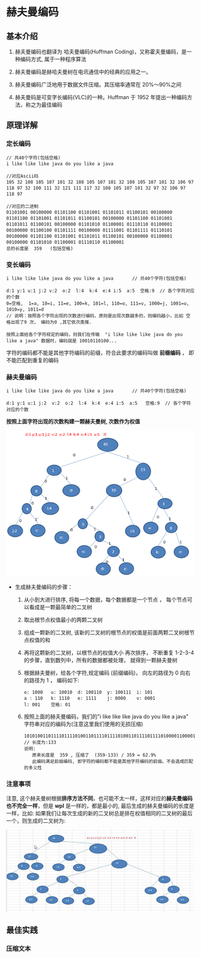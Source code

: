 # 赫夫曼编码

## 基本介绍

1.  赫夫曼编码也翻译为  哈夫曼编码(Huffman Coding)，又称霍夫曼编码，是一种编码方式, 属于一种程序算法

2.  赫夫曼编码是赫哈夫曼树在电讯通信中的经典的应用之一。

3.  赫夫曼编码广泛地用于数据文件压缩。其压缩率通常在 20%～90%之间

4. 赫夫曼码是可变字长编码(VLC)的一种。Huffman 于 1952 年提出一种编码方法，称之为最佳编码

## 原理详解

### 定长编码

```
// 共40个字符(包括空格)  
i like like like java do you like a java

//对应Ascii码
105 32 108 105 107 101 32 108 105 107 101 32 108 105 107 101 32 106 97 118 97 32 100 111 32 121 111 117 32 108 105 107 101 32 97 32 106 97 118 97

//对应的二进制
01101001 00100000 01101100 01101001 01101011 01100101 00100000 01101100 01101001 01101011 01100101 00100000 01101100 01101001 01101011 01100101 00100000 01101010 01100001 01110110 01100001 00100000 01100100 01101111 00100000 01111001 01101111 01110101 00100000 01101100 01101001 01101011 01100101 00100000 01100001 00100000 01101010 01100001 01110110 01100001
总的长度是  359   (包括空格)
```

### 变长编码

```
i like like like java do you like a java       // 共40个字符(包括空格)

d:1 y:1 u:1 j:2 v:2  o:2  l:4  k:4  e:4 i:5  a:5  空格:9  // 各个字符对应的个数
0=空格,  1=a, 10=i, 11=e, 100=k, 101=l, 110=o, 111=v, 1000=j, 1001=u, 1010=y, 1011=d 
// 说明：按照各个字符出现的次数进行编码，原则是出现次数越多的，则编码越小，比如 空格出现了9 次， 编码为0 ,其它依次类推.

按照上面给各个字符规定的编码，则我们在传输  "i like like like java do you like a java" 数据时，编码就是 10010110100...  
```

字符的编码都不能是其他字符编码的前缀，符合此要求的编码叫做 **前缀编码** ， 即不能匹配到重复的编码

### 赫夫曼编码

```
i like like like java do you like a java       // 共40个字符(包括空格)

d:1 y:1 u:1 j:2  v:2  o:2  l:4  k:4  e:4 i:5  a:5   空格:9  // 各个字符对应的个数
```

**按照上面字符出现的次数构建一颗赫夫曼树, 次数作为权值**

​	<img src="10.11赫夫曼编码.assets/image-20200713212543049.png" alt="image-20200713212543049" style="zoom:67%;" />

* 生成赫夫曼编码的步骤：

  1. 从小到大进行排序, 将每一个数据，每个数据都是一个节点 ， 每个节点可以看成是一颗最简单的二叉树

  2. 取出根节点权值最小的两颗二叉树

  3. 组成一颗新的二叉树, 该新的二叉树的根节点的权值是前面两颗二叉树根节点权值的和

  4.  再将这颗新的二叉树，以根节点的权值大小 再次排序， 不断重复  1-2-3-4 的步骤，直到数列中，所有的数据都被处理， 就得到一颗赫夫曼树

  5. 根据赫夫曼树，给各个字符,规定编码 (前缀编码)， 向左的路径为 0 向右的路径为 1 ， 编码如下:

     ```
     o: 1000   u: 10010  d: 100110  y: 100111  i: 101
     a : 110   k: 1110   e: 1111    j: 0000    v: 0001
     l: 001    空格: 01
     ```

  6. 按照上面的赫夫曼编码，我们的"i like like like java do you like a java"    字符串对应的编码为(注意这里我们使用的无损压缩)

     ```
     1010100110111101111010011011110111101001101111011110100001100001110011001111000011001111000100100100110111101111011100100001100001110
     // 长度为:133 
     说明:
     	原来长度是  359 , 压缩了  (359-133) / 359 = 62.9%
     	此编码满足前缀编码, 即字符的编码都不能是其他字符编码的前缀。不会造成匹配的多义性
     ```

### 注意事项

注意, 这个赫夫曼树根据**排序方法不同**，也可能不太一样，这样对应的**赫夫曼编码也不完全一样**，但是 **wpl** 是一样的，都是最小的, 最后生成的赫夫曼编码的长度是一样，比如: 如果我们让每次生成的新的二叉树总是排在权值相同的二叉树的最后一个，则生成的二叉树为:

<img src="10.11赫夫曼编码.assets/image-20200713215532860.png" alt="image-20200713215532860" style="zoom:67%;" />

## 最佳实践

### 压缩文本

```java

```

